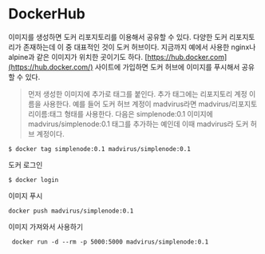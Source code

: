 # DockerHub



이미지를 생성하면 도커 리포지토리를 이용해서 공유할 수 있다. 다양한 도커 리포지토리가 존재하는데 이 중 대표적인 것이 도커 허브이다. 지금까지 예에서 사용한 nginx나 alpine과 같은 이미지가 위치한 곳이기도 하다. [https://hub.docker.com](https://hub.docker.com/) 사이트에 가입하면 도커 허브에 이미지를 푸시해서 공유할 수 있다.



> 먼저 생성한 이미지에 추가로 태그를 붙인다. 추가 태그에는 리포지토리 계정 이름을 사용한다. 예를 들어 도커 허브 계정이 madvirus라면 madvirus/리포지토리이름:태그 형태를 사용한다. 다음은 simplenode:0.1 이미지에 madvirus/simplenode:0.1 태그를 추가하는 예인데 이때 madvirus라 도커 허브 계정이다.



```
$ docker tag simplenode:0.1 madvirus/simplenode:0.1
```

도커 로그인

```
$ docker login
```

이미지 푸시

```
docker push madvirus/simplenode:0.1
```

이미지 가져와서 사용하기

```
 docker run -d --rm -p 5000:5000 madvirus/simplenode:0.1
```

